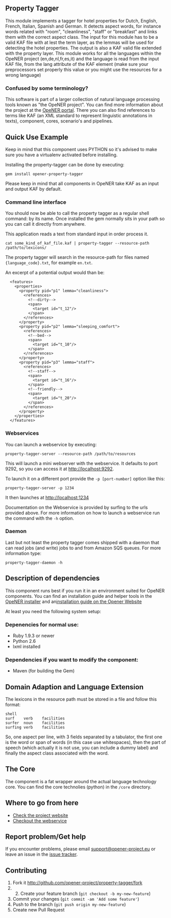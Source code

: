 Property Tagger
---------------

This module implements a tagger for hotel properties for Dutch, English, French, Italian, Spanish and German. It detects aspect words, for instance words related with "room", "cleanliness", "staff" or "breakfast" and links them with the correct aspect class. The input for this module has to be a valid KAF file with at lest the term layer, as the lemmas will be used for detecting the hotel properties. The output is also a KAF valid file extended with the property layer. This module works for all the languages within the OpeNER project (en,de,nl,fr,es,it) and the language is read from the input KAF file, from the lang attribute of the KAF element  (make sure your preprocessors set properly this value or you might use the resources for a wrong language)

### Confused by some terminology?

This software is part of a larger collection of natural language processing tools known as "the OpeNER project". You can find more information about the project at the [OpeNER portal](http://opener-project.github.io). There you can also find references to terms like KAF (an XML standard to represent linguistic annotations in texts), component, cores, scenario's and pipelines.

Quick Use Example
-----------------

Keep in mind that this component uses PYTHON so it's advised to make sure you have a virtualenv activated before installing.

Installing the property-tagger can be done by executing:

    gem install opener-property-tagger

Please keep in mind that all components in OpeNER take KAF as an input and output KAF by default.


### Command line interface

You should now be able to call the property tagger as a regular shell command: by its name. Once installed the gem normally sits in your path so you can call it directly from anywhere.

This application reads a text from standard input in order process it.

    cat some_kind_of_kaf_file.kaf | property-tagger --resource-path /path/to/lexicons/

The property tagger will search in the resource-path for files named ```{language_code}.txt```, for example ```en.txt```.

An excerpt of a potential output would than be:

```
  <features>
    <properties>
      <property pid="p1" lemma="cleanliness">
        <references>
          <!--dirty-->
          <span>
            <target id="t_12"/>
          </span>
        </references>
      </property>
      <property pid="p2" lemma="sleeping_comfort">
        <references>
          <!--bed-->
          <span>
            <target id="t_10"/>
          </span>
        </references>
      </property>
      <property pid="p3" lemma="staff">
        <references>
          <!--staff-->
          <span>
            <target id="t_16"/>
          </span>
          <!--friendly-->
          <span>
            <target id="t_20"/>
          </span>
        </references>
      </property>
    </properties>
  </features>
```

### Webservices

You can launch a webservice by executing:

    property-tagger-server --resource-path /path/to/resources

This will launch a mini webserver with the webservice. It defaults to port 9292, so you can access it at <http://localhost:9292>.

To launch it on a different port provide the `-p [port-number]` option like this:

    property-tagger-server -p 1234

It then launches at <http://localhost:1234>

Documentation on the Webservice is provided by surfing to the urls provided above. For more information on how to launch a webservice run the command with the ```-h``` option.


### Daemon

Last but not least the property tagger comes shipped with a daemon that can read jobs (and write) jobs to and from Amazon SQS queues. For more information type:

    property-tagger-daemon -h


Description of dependencies
---------------------------

This component runs best if you run it in an environment suited for OpeNER components. You can find an installation guide and helper tools in the [OpeNER installer](https://github.com/opener-project/opener-installer) and an[installation guide on the Opener Website](http://opener-project.github.io/getting-started/how-to/local-installation.html)

At least you need the following system setup:

### Depenencies for normal use:

* Ruby 1.9.3 or newer
* Python 2.6
* lxml installed

### Dependencies if you want to modify the component:

* Maven (for building the Gem)


Domain Adaption and Language Extension
--------------------------------------

The lexicons in the resource path must be stored in a file and follow this format:

    shell
    surf	verb	facilities
    surfer	noun	facilities
    surfing	verb	facilities


So, one aspect per line, with 3 fields separated by a tabulator, the first one is the word or span of words (in this case use whitespaces), then the part of speech (which actually it is not use, you can  include a dummy label) and finally the aspect class associated with the word.

The Core
--------

The component is a fat wrapper around the actual language technology core. You can find the core technolies (python) in the ```/core``` directory.

Where to go from here
---------------------

* [Check the project website](http://opener-project.github.io)
* [Checkout the webservice](http://opener.olery.com/property-tagger)

Report problem/Get help
-----------------------

If you encounter problems, please email <support@opener-project.eu> or leave an issue in the 
[issue tracker](https://github.com/opener-project/property-tagger/issues).

Contributing
------------

1. Fork it <http://github.com/opener-project/property-tagger/fork>
2. 2. Create your feature branch (`git checkout -b my-new-feature`)
3. Commit your changes (`git commit -am 'Add some feature'`)
4. Push to the branch (`git push origin my-new-feature`)
5. Create new Pull Request
